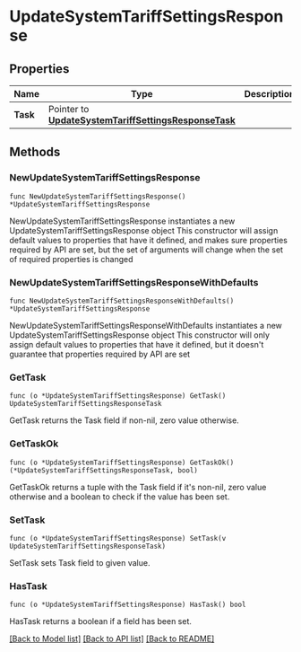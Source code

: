 # UpdateSystemTariffSettingsResponse

## Properties

Name | Type | Description | Notes
------------ | ------------- | ------------- | -------------
**Task** | Pointer to [**UpdateSystemTariffSettingsResponseTask**](UpdateSystemTariffSettingsResponseTask.md) |  | [optional] 

## Methods

### NewUpdateSystemTariffSettingsResponse

`func NewUpdateSystemTariffSettingsResponse() *UpdateSystemTariffSettingsResponse`

NewUpdateSystemTariffSettingsResponse instantiates a new UpdateSystemTariffSettingsResponse object
This constructor will assign default values to properties that have it defined,
and makes sure properties required by API are set, but the set of arguments
will change when the set of required properties is changed

### NewUpdateSystemTariffSettingsResponseWithDefaults

`func NewUpdateSystemTariffSettingsResponseWithDefaults() *UpdateSystemTariffSettingsResponse`

NewUpdateSystemTariffSettingsResponseWithDefaults instantiates a new UpdateSystemTariffSettingsResponse object
This constructor will only assign default values to properties that have it defined,
but it doesn't guarantee that properties required by API are set

### GetTask

`func (o *UpdateSystemTariffSettingsResponse) GetTask() UpdateSystemTariffSettingsResponseTask`

GetTask returns the Task field if non-nil, zero value otherwise.

### GetTaskOk

`func (o *UpdateSystemTariffSettingsResponse) GetTaskOk() (*UpdateSystemTariffSettingsResponseTask, bool)`

GetTaskOk returns a tuple with the Task field if it's non-nil, zero value otherwise
and a boolean to check if the value has been set.

### SetTask

`func (o *UpdateSystemTariffSettingsResponse) SetTask(v UpdateSystemTariffSettingsResponseTask)`

SetTask sets Task field to given value.

### HasTask

`func (o *UpdateSystemTariffSettingsResponse) HasTask() bool`

HasTask returns a boolean if a field has been set.


[[Back to Model list]](../README.md#documentation-for-models) [[Back to API list]](../README.md#documentation-for-api-endpoints) [[Back to README]](../README.md)


